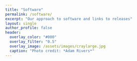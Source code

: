 ```yaml
---
title: "Software"
permalink: /software/
excerpt: "Our approach to software and links to releases"
layout: single
author_profile: false
header:
  overlay_color: "#000"
  overlay_filter: "0.5"
  overlay_image: /assets/images/craylarge.jpg
  caption: "Photo credit: *Adam Rivers*"
---
```


